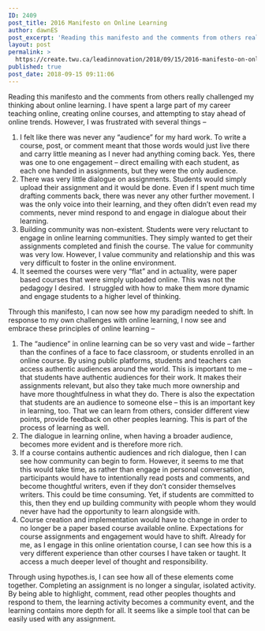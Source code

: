 ```yaml
---
ID: 2409
post_title: 2016 Manifesto on Online Learning
author: dawnES
post_excerpt: 'Reading this manifesto and the comments from others really challenged my thinking about online learning. I have spent a large part of my career teaching online, creating online courses, and attempting to stay ahead of online trends. However, I was [&hellip;]'
layout: post
permalink: >
  https://create.twu.ca/leadinnovation/2018/09/15/2016-manifesto-on-online-learning/
published: true
post_date: 2018-09-15 09:11:06
---
```

Reading this manifesto and the comments from others really challenged my thinking about online learning. I have spent a large part of my career teaching online, creating online courses, and attempting to stay ahead of online trends. However, I was frustrated with several things &#8211;

<ol>
<li>I felt like there was never any &#8220;audience&#8221; for my hard work. To write a course, post, or comment meant that those words would just live there and carry little meaning as I never had anything coming back. Yes, there was one to one engagement &#8211; direct emailing with each student, as each one handed in assignments, but they were the only audience.</li>
<li>There was very little dialogue on assignments. Students would simply upload their assignment and it would be done. Even if I spent much time drafting comments back, there was never any other further movement. I was the only voice into their learning, and they often didn&#8217;t even read my comments, never mind respond to and engage in dialogue about their learning.</li>
<li>Building community was non-existent. Students were very reluctant to engage in online learning communities. They simply wanted to get their assignments completed and finish the course. The value for community was very low. However, I value community and relationship and this was very difficult to foster in the online environment.</li>
<li>It seemed the courses were very &#8220;flat&#8221; and in actuality, were paper based courses that were simply uploaded online. This was not the pedagogy I desired.  I struggled with how to make them more dynamic and engage students to a higher level of thinking.</li>
</ol>

Through this manifesto, I can now see how my paradigm needed to shift. In response to my own challenges with online learning, I now see and embrace these principles of online learning &#8211;

<ol>
<li>The &#8220;audience&#8221; in online learning can be so very vast and wide &#8211; farther than the confines of a face to face classroom, or students enrolled in an online course. By using public platforms, students and teachers can access authentic audiences around the world. This is important to me &#8211; that students have authentic audiences for their work. It makes their assignments relevant, but also they take much more ownership and have more thoughtfulness in what they do. There is also the expectation that students are an audience to someone else &#8211; this is an important key in learning, too. That we can learn from others, consider different view points, provide feedback on other peoples learning. This is part of the process of learning as well.</li>
<li>The dialogue in learning online, when having a broader audience, becomes more evident and is therefore more rich.</li>
<li>If a course contains authentic audiences and rich dialogue, then I can see how community can begin to form. However, it seems to me that this would take time, as rather than engage in personal conversation, participants would have to intentionally read posts and comments, and become thoughtful writers, even if they don&#8217;t consider themselves writers. This could be time consuming. Yet, if students are committed to this, then they end up building community with people whom they would never have had the opportunity to learn alongside with.</li>
<li>Course creation and implementation would have to change in order to no longer be a paper based course available online. Expectations for course assignments and engagement would have to shift. Already for me, as I engage in this online orientation course, I can see how this is a very different experience than other courses I have taken or taught. It access a much deeper level of thought and responsibility.</li>
</ol>

Through using hypothes.is, I can see how all of these elements come together. Completing an assignment is no longer a singular, isolated activity. By being able to highlight, comment, read other peoples thoughts and respond to them, the learning activity becomes a community event, and the learning contains more depth for all. It seems like a simple tool that can be easily used with any assignment.

&nbsp;